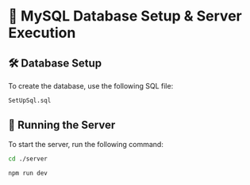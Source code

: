 # 📂 MySQL Database Setup & Server Execution

## 🛠️ Database Setup
To create the database, use the following SQL file:
```bash
SetUpSql.sql
```

## 🚀 Running the Server
To start the server, run the following command:
```bash
cd ./server
```

```bash
npm run dev
```